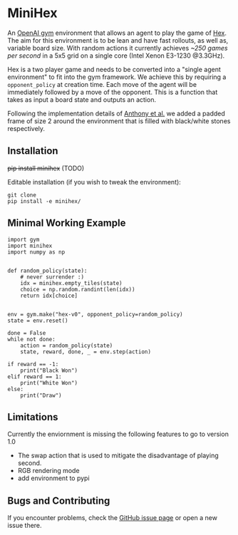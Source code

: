 # MiniHex 

An [OpenAI gym](https://github.com/openai/gym/) environment that allows an 
agent to play the game of [Hex](https://en.wikipedia.org/wiki/Hex_(board_game)).
The aim for this environment is to be lean and have fast rollouts, as well as,
variable board size. With random actions it currently achieves *~250 games per 
second* in a 5x5 grid on a single core (Intel Xenon E3-1230 @3.3GHz).

Hex is a two player game and needs to be converted into a "single agent 
environment" to fit into the gym framework. We achieve this by requiring a
`opponent_policy` at creation time. Each move of the agent will be immediately
followed by a move of the opponent. This is a function that takes as input a
board state and outputs an action.

Following the implementation details of 
[Anthony et al.](https://arxiv.org/abs/1705.08439) we added a padded frame
of size 2 around the environment that is filled with black/white stones
respectively.

## Installation

~~pip install minihex~~ (TODO)

Editable installation (if you wish to tweak the environment):
```
git clone 
pip install -e minihex/
```

## Minimal Working Example

```
import gym
import minihex
import numpy as np


def random_policy(state):
    # never surrender :)
    idx = minihex.empty_tiles(state)
    choice = np.random.randint(len(idx))
    return idx[choice]


env = gym.make("hex-v0", opponent_policy=random_policy)
state = env.reset()

done = False
while not done:
    action = random_policy(state)
    state, reward, done, _ = env.step(action)

if reward == -1:
    print("Black Won")
elif reward == 1:
    print("White Won")
else:
    print("Draw")

```

## Limitations

Currently the enviornment is missing the following features to go to version 1.0

- The swap action that is used to mitigate the disadvantage of playing second.
- RGB rendering mode
- add environment to pypi

## Bugs and Contributing
If you encounter problems, check the [GitHub issue page](https://github.com/FirefoxMetzger/minihex/issues) or open a new issue there.
